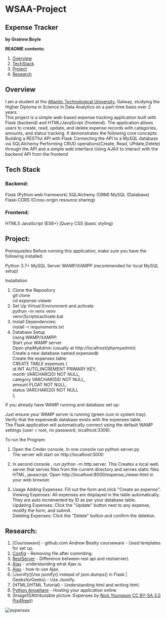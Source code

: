 # WSAA-Project

## Expense Tracker


**by Grainne Boyle**



**README contents:**

1. [Overview](README.md/#overview)
2. [TechStack](README.md/#techstack)
3. [Project](README.md/#project)
4. [Research](README.md/#research)




## Overview

I am a student at the [Atlantic Technological University](https://www.atu.ie/), Galway, studying the Higher Diploma in Science in Data Analytics on a part-time basis over 2 years.  
This project is a simple web-based expense tracking application built with Flask (backend) and HTML/JavaScript (frontend). The application allows users to create, read, update, and delete expense records with categories, amounts, and status tracking. It demonstrates the following core concepts:
Building a RESTful API with Flask
Connecting the API to a MySQL database via SQLAlchemy
Performing CRUD operations(Create, Read, UPdate,Delete) through the API and a simple web interface
Using AJAX to interact with the backend API from the frontend

## Tech Stack
### Backend:
Flask (Python web framework)
SQLAlchemy (ORM)
MySQL (Database)
Flask-CORS (Cross-origin resource sharing)
### Frontend:
HTML5
JavaScript (ES6+)
jQuery
CSS (basic styling)

## Project:

Prerequisites
Before running this application, make sure you have the following installed:

Python 3.7+
MySQL Server
WAMP/XAMPP (recommended for local MySQL setup)

Installation
1. Clone the Repository  
git clone <WSAA-project>  
cd expense-viewer  
2. Set Up Virtual Environment and activate  
python -m venv venv  
venv\Scripts\activate.bat  
3. Install Dependencies:  
install -r requirements.txt  
4. Database Setup  
Using WAMP/XAMPP:  
Start your WAMP server  
Open phpMyAdmin (usually at http://localhost/phpmyadmin)  
Create a new database named expensedb  
Create the expenses table:  
CREATE TABLE expenses (  
    id INT AUTO_INCREMENT PRIMARY KEY,  
    month VARCHAR(20) NOT NULL,  
    category VARCHAR(50) NOT NULL,  
    amount FLOAT NOT NULL,  
    status VARCHAR(20) NOT NULL  
);  

If you already have WAMP running and database set up:  

Just ensure your WAMP server is running (green icon in system tray).  
Verify that the expensedb database exists with the expenses table.  
The Flask application will automatically connect using the default WAMP settings (user = root, no password, localhost:3306).    

To run the Program:  

1. Open the Cmder console. In one console run python server.py  
The server will start on http://localhost:5000  

2. In second console , run python -m http.server. This Creates a local web server that serves files from the current directory and serves static files HTML, javascript.
Open http://localhost:8000/expense_viewer.html in your web browser. 

3. Usage
Adding Expenses: Fill out the form and click "Create an expense".  
Viewing Expenses: All expenses are displayed in the table automatically. They are auto incremented by ID as per your database table.  
Updating Expenses: Click the "Update" button next to any expense, modify the form, and submit.  
Deleting Expenses: Click the "Delete" button and confirm the deletion.  


## Research: 

1. [Courseware] - github.com Andrew Beatty courseware - Used templates for set up.   
2. [Config](https://stackoverflow.com/questions/39361115/git-ignore-accidentally-commited-file) - Removing file after commiting.   
3. [RestServer](https://stackoverflow.com/questions/58642563/what-is-difference-between-rest-api-and-rest-server) - Difference between rest api and restserver).    
4. [Ajax](https://www.geeksforgeeks.org/what-is-ajax/) - understanding what Ajax is.   
5. [Ajax](https://www.w3schools.com/xml/ajax_intro.asp) - how to use Ajax.  
6. [Jsonify](Use jsonify() instead of json.dumps() in Flask | GeeksforGeeks) - Use Jsonify.  
7. [HTML](HTML Tutorial) - Understanding html and writing html.  
8. [Python Anywhere](https://www.pythonanywhere.com/) - Hosting your application online
8. [Image1](Attributable picture :Expenses by <a href=http://www.nyphotographic.com/>Nick Youngson</a> <a rel="license" href=https://creativecommons.org/licenses/by-sa/3.0/>CC BY-SA 3.0</a> <a href=http://pix4free.org/>Pix4free</a>))
 


 ![expenses](Image1.jpg)